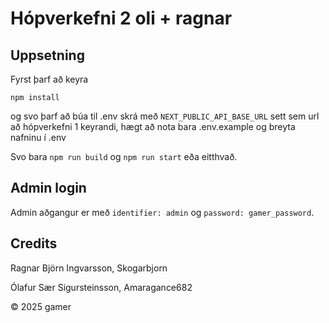 # Hópverkefni 2 oli + ragnar

## Uppsetning

Fyrst þarf að keyra 
```
npm install
``` 
og svo þarf að búa til .env skrá með ```NEXT_PUBLIC_API_BASE_URL```
sett sem url að hópverkefni 1 keyrandi, hægt að nota bara .env.example og breyta nafninu í .env

Svo bara ```npm run build``` og ```npm run start``` eða eitthvað.

## Admin login

Admin aðgangur er með ```identifier: admin``` og ```password: gamer_password```.

## Credits

Ragnar Björn Ingvarsson, Skogarbjorn

Ólafur Sær Sigursteinsson, Amaragance682

&copy; 2025 gamer
